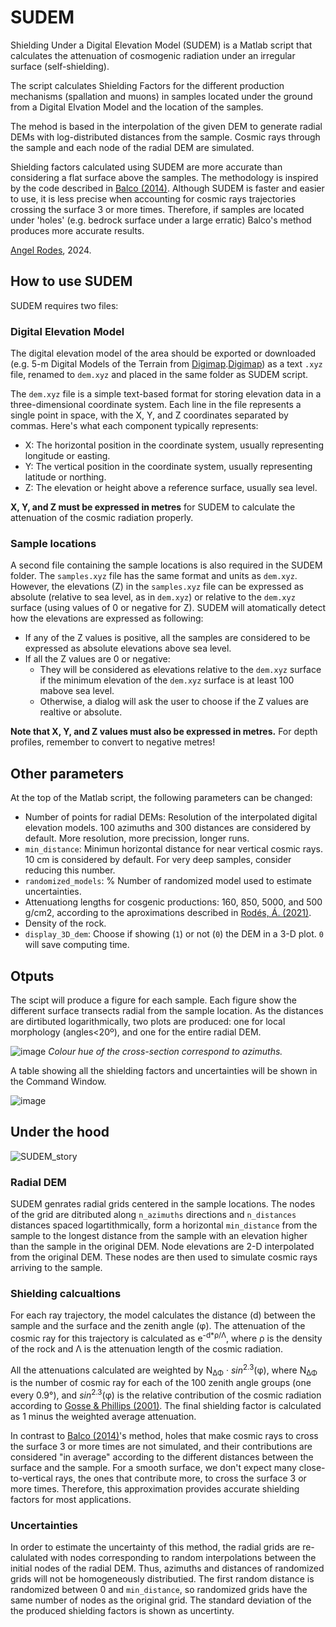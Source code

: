 # SUDEM

Shielding Under a Digital Elevation Model (SUDEM) is a Matlab script that calculates the attenuation of cosmogenic radiation under an irregular surface (self-shielding).

The script calculates Shielding Factors for the different production mechanisms (spallation and muons) in samples located under the ground from a Digital Elvation Model and the location of the samples.

The mehod is based in the interpolation of the given DEM to generate radial DEMs with log-distributed distances from the sample. Cosmic rays through the sample and each node of the radial DEM are simulated.

Shielding factors calculated using SUDEM are more accurate than considering a flat surface above the samples. The methodology is inspired by the code described in [Balco (2014)](https://doi.org/10.1016/j.quageo.2013.12.002). Although SUDEM is faster and easier to use, it is less precise when accounting for cosmic rays trajectories crossing the surface 3 or more times. Therefore, if samples are located under 'holes' (e.g. bedrock surface under a large erratic) Balco's method produces more accurate results.

[Angel Rodes](http://www.angelrodes.com), 2024.

## How to use SUDEM

SUDEM requires two files:

### Digital Elevation Model

The digital elevation model of the area should be exported or downloaded (e.g. 5-m Digital Models of the Terrain from [Digimap](https://digimap.edina.ac.uk/).[Digimap](https://digimap.edina.ac.uk/)) as a text ```.xyz``` file, renamed to ```dem.xyz``` and placed in the same folder as SUDEM script.

The ```dem.xyz``` file is a simple text-based format for storing elevation data in a three-dimensional coordinate system. Each line in the file represents a single point in space, with the X, Y, and Z coordinates separated by commas. Here's what each component typically represents:

-   X: The horizontal position in the coordinate system, usually representing longitude or easting.
-   Y: The vertical position in the coordinate system, usually representing latitude or northing.
-   Z: The elevation or height above a reference surface, usually sea level.

**X, Y, and Z must be expressed in metres** for SUDEM to calculate the attenuation of the cosmic radiation properly.

### Sample locations

A second file containing the sample locations is also required in the SUDEM folder. The ```samples.xyz``` file has the same format and units as ```dem.xyz```. However, the elevations (Z) in the ```samples.xyz``` file can be expressed as absolute (relative to sea level, as in ```dem.xyz```) or relative to the ```dem.xyz``` surface (using values of 0 or negative for Z). SUDEM will atomatically detect how the elevations are expressed as following:

- If any of the Z values is positive, all the samples are considered to be expressed as absolute elevations above sea level.
- If all the Z values are 0 or negative:
    - They will be considered as elevations relative to the ```dem.xyz``` surface if the minimum elevation of the ```dem.xyz``` surface is at least 100 mabove sea level.
    - Otherwise, a dialog will ask the user to choose if the Z values are realtive or absolute.

**Note that X, Y, and Z values must also be expressed in metres.** For depth profiles, remember to convert to negative metres!

## Other parameters

At the top of the Matlab script, the following parameters can be changed:

- Number of points for radial DEMs: Resolution of the interpolated digital elevation models. 100 azimuths and 300 distances are considered by default. More resolution, more precission, longer runs.
- ```min_distance```: Minimun horizontal distance for near vertical cosmic rays. 10 cm is considered by default. For very deep samples, consider reducing this number.
- ```randomized_models```: % Number of randomized model used to estimate uncertainties.
- Attenuationg lengths for cosgenic productions: 160, 850, 5000, and 500 g/cm2, according to the aproximations described in [Rodés, Á. (2021)](https://doi.org/10.3390/geosciences11090362).
- Density of the rock.
- ```display_3D_dem```: Choose if showing (```1```) or not (```0```) the DEM in a 3-D plot. ```0``` will save computing time.

## Otputs

The scipt will produce a figure for each sample. Each figure show the different surface transects radial from the sample location. As the distances are dirtibuted logarithmically, two plots are produced: one for local morphology (angles<20º), and one for the entire radial DEM.

![image](https://github.com/angelrodes/SUDEM/assets/53089531/13b52b60-11e4-4b87-9718-69ea99a6f7f8)
*Colour hue of the cross-section correspond to azimuths.*

A table showing all the shielding factors and uncertainties will be shown in the Command Window.

![image](https://github.com/angelrodes/SUDEM/assets/53089531/7f35e3d2-f131-4eda-8aa6-06d6c2e73c54)

## Under the hood

![SUDEM_story](https://github.com/angelrodes/SUDEM/assets/53089531/ba4bde1c-4cd8-4a9d-8a1a-99a992f81004)

### Radial DEM

SUDEM genrates radial grids centered in the sample locations. The nodes of the grid are ditributed along ```n_azimuths``` directions and ```n_distances``` distances spaced logartithmically, form a horizontal ```min_distance``` from the sample to the longest distance from the sample with an elevation higher than the sample in the original DEM. Node elevations are 2-D interpolated from the original DEM. These nodes are then used to simulate cosmic rays arriving to the sample.

### Shielding calcualtions

For each ray trajectory, the model calculates the distance (d) between the sample and the surface and the zenith angle (φ). The attenuation of the cosmic ray for this trajectory is calculated as e<sup>-d*ρ/Λ</sup>, where ρ is the density of the rock and Λ is the attenuation length of the cosmic radiation.

All the attenuations calculated are weighted by N<sub>ΔΦ</sub> · _sin_<sup>2.3</sup>(φ), where N<sub>ΔΦ</sub> is the number of cosmic ray for each of the 100 zenith angle groups (one every 0.9°), and _sin_<sup>2.3</sup>(φ) is the relative contribution of the cosmic radiation according to [Gosse & Phillips (2001)](https://doi.org/10.1016/S0277-3791(00)00171-2). The final shielding factor is calculated as 1 minus the weighted average attenuation.

In contrast to [Balco (2014)](https://doi.org/10.1016/j.quageo.2013.12.002)'s method, holes that make cosmic rays to cross the surface 3 or more times are not simulated, and their contributions are considered "in average" according to the different distances between the surface and the sample. For a smooth surface, we don't expect many close-to-vertical rays, the ones that contribute more, to cross the surface 3 or more times. Therefore, this approximation provides accurate shielding factors for most applications.

### Uncertainties

In order to estimate the uncertainty of this method, the radial grids are re-calulated with nodes corresponding to random interpolations between the initial nodes of the radial DEM. Thus, azimuths and distances of randomized grids will not be homogeneously distributied. The first random distance is randomized between 0 and ```min_distance```, so randomized grids have the same number of nodes as the original grid. The standard deviation of the the produced shielding factors is shown as uncertinty.
 
